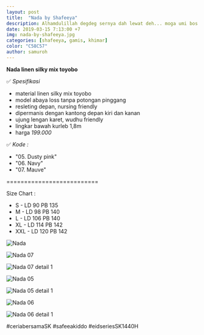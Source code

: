 ```yaml
---
layout: post
title:  "Nada by Shafeeya"
description: Alhamdulillah degdeg sernya dah lewat deh... moga umi bos gak banyak nyunat yaa... secara yg keep dah panjang bgt kaya kereta.
date: 2019-03-15 7:13:00 +7
img: nada-by-shafeeya.jpg
categories: [shafeeya, gamis, khimar]
color: "C58C57"
author: samuroh
---
```


**Nada linen silky mix toyobo**

✅ *Spesifikasi*
- material linen silky mix toyobo
- model abaya loss tanpa potongan pinggang
- resleting depan, nursing friendly 
- dipermanis dengan kantong depan kiri dan kanan
- ujung lengan karet, wudhu friendly 
- lingkar bawah kurleb 1,8m
- harga *199.000*

✅ *Kode :*
- "05. Dusty pink"
- "06. Navy"
- "07. Mauve"


==========================

Size Chart :
- S - LD 90 PB 135
- M - LD 98 PB 140
- L - LD 106 PB 140
- XL - LD 114 PB 142
- XXL - LD 120 PB 142

![Nada](https://scontent-sin2-2.xx.fbcdn.net/v/t1.0-9/53721443_2138097956483286_698625049724190720_n.jpg?_nc_cat=110&_nc_ht=scontent-sin2-2.xx&oh=a25c6c96f8276f0bbb2443152ffb46e2&oe=5D05D03A)

![Nada 07](https://scontent-sin2-2.xx.fbcdn.net/v/t1.0-9/54433062_2138097766483305_1949721522373394432_n.jpg?_nc_cat=101&_nc_ht=scontent-sin2-2.xx&oh=f9f9276c01a3caf597411a78ff388168&oe=5D1FCFA5)

![Nada 07 detail 1](https://scontent-sin2-2.xx.fbcdn.net/v/t1.0-9/53899645_2138097886483293_9187555634558533632_n.jpg?_nc_cat=109&_nc_ht=scontent-sin2-2.xx&oh=6dd06b55db103b948f4322d88b801cca&oe=5D1D4ABB)

![Nada 05](https://scontent-sin2-2.xx.fbcdn.net/v/t1.0-9/53544681_2138097789816636_8952996179054952448_n.jpg?_nc_cat=108&_nc_ht=scontent-sin2-2.xx&oh=501b554cc79ff1209318ca606e03689b&oe=5D1A5E75)

![Nada 05 detail 1](https://scontent-sin2-2.xx.fbcdn.net/v/t1.0-9/54200957_2138097923149956_6810545296422993920_n.jpg?_nc_cat=100&_nc_ht=scontent-sin2-2.xx&oh=f8e7a1a0aea22145ba3a6e5e33760135&oe=5D080B4D)

![Nada 06](https://scontent-sin2-2.xx.fbcdn.net/v/t1.0-9/53806414_2138097819816633_8857162187232247808_n.jpg?_nc_cat=111&_nc_ht=scontent-sin2-2.xx&oh=ed871b5659a9a42e24f20269f7bbeb20&oe=5D1122A5)

![Nada 06 detail 1](https://scontent-sin2-2.xx.fbcdn.net/v/t1.0-9/54433600_2138097853149963_6978944251065270272_n.jpg?_nc_cat=102&_nc_ht=scontent-sin2-2.xx&oh=1f2d65bb86843ab4cfdd7a47a9425693&oe=5D4E3163)

#ceriabersamaSK
#safeeakiddo
#eidseriesSK1440H
